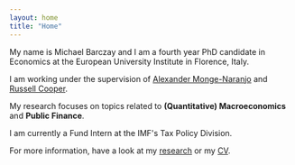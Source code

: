 ```yaml
---
layout: home
title: "Home"
---
```


My name is Michael Barczay and I am a fourth year PhD candidate in Economics at the European University Institute in Florence, Italy.

I am working under the supervision of [Alexander Monge-Naranjo](https://www.eui.eu/people?id=alexander-monge-naranjo) and [Russell Cooper](https://www.eui.eu/people?id=russell-cooper).

My research focuses on topics related to **(Quantitative) Macroeconomics** and **Public Finance**.

I am currently a Fund Intern at the IMF's Tax Policy Division.

For more information, have a look at my [research](https://michaelbarczay.com/research) or my [CV](/assets/CV_Barczay.pdf). 
